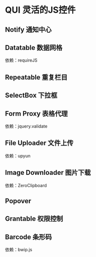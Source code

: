 # QUI 灵活的JS控件

## Notify 通知中心

## Datatable 数据网格

依赖：requireJS

## Repeatable 重复栏目

## SelectBox 下拉框

## Form Proxy 表格代理

依赖：jquery.validate

## File Uploader 文件上传

依赖：upyun

## Image Downloader 图片下载

依赖：ZeroClipboard

## Popover

## Grantable 权限控制

## Barcode 条形码

依赖：bwip.js
